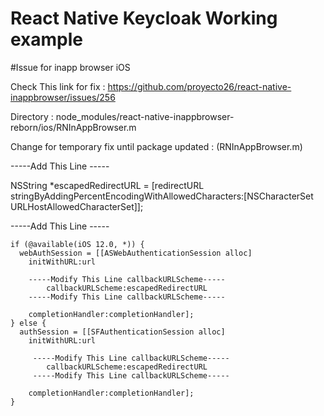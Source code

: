 # React Native Keycloak Working example

#Issue for inapp browser iOS

Check This link for fix : https://github.com/proyecto26/react-native-inappbrowser/issues/256

Directory : node_modules/react-native-inappbrowser-reborn/ios/RNInAppBrowser.m

Change for temporary fix until package updated : (RNInAppBrowser.m)

-----Add This Line -----

NSString *escapedRedirectURL = [redirectURL stringByAddingPercentEncodingWithAllowedCharacters:[NSCharacterSet URLHostAllowedCharacterSet]]; 

-----Add This Line -----


    if (@available(iOS 12.0, *)) {
      webAuthSession = [[ASWebAuthenticationSession alloc]
        initWithURL:url

        -----Modify This Line callbackURLScheme-----
            callbackURLScheme:escapedRedirectURL
        -----Modify This Line callbackURLScheme-----

        completionHandler:completionHandler];
    } else {
      authSession = [[SFAuthenticationSession alloc]
        initWithURL:url

         -----Modify This Line callbackURLScheme-----
            callbackURLScheme:escapedRedirectURL
         -----Modify This Line callbackURLScheme-----

        completionHandler:completionHandler];
    }





